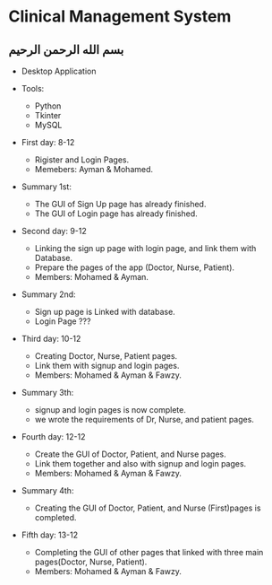 # Clinical Management System
## بسم الله الرحمن الرحيم

- Desktop Application
- Tools:
  - Python
  - Tkinter
  - MySQL

- First day: 8-12
  - Rigister and Login Pages. 
  - Memebers: Ayman & Mohamed.
- Summary 1st:
  - The GUI of Sign Up page has already finished.
  - The GUI of Login page has already finished.

- Second day: 9-12
  - Linking the sign up page with login page, and link them with Database.
  - Prepare the pages of the app (Doctor, Nurse, Patient).
  - Members: Mohamed & Ayman.
- Summary 2nd:
  - Sign up page is Linked with database.
  - Login Page ???
 
- Third day: 10-12
  - Creating Doctor, Nurse, Patient pages.
  - Link them with signup and login pages.
  - Members: Mohamed & Ayman & Fawzy.
- Summary 3th:
  - signup and login pages is now complete.
  - we wrote the requirements of Dr, Nurse, and patient pages.
  
- Fourth day: 12-12
  - Create the GUI of Doctor, Patient, and Nurse pages.
  - Link them together and also with signup and login pages.
  - Members: Mohamed & Ayman & Fawzy.
- Summary 4th:
  - Creating the GUI of Doctor, Patient, and Nurse (First)pages is completed.
  
- Fifth day: 13-12
  - Completing the GUI of other pages that linked with three main pages(Doctor, Nurse, Patient).
  - Members: Mohamed & Ayman & Fawzy.
